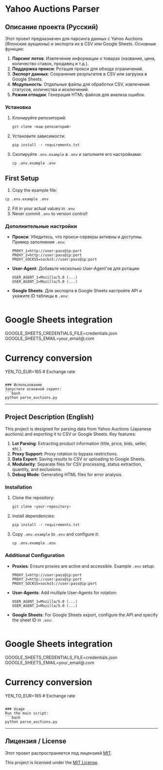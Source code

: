 # Yahoo Auctions Parser

## Описание проекта (Русский)
Этот проект предназначен для парсинга данных с Yahoo Auctions (Японские аукционы) и экспорта их в CSV или Google Sheets. Основные функции:

1. **Парсинг лотов**: Извлечение информации о товарах (название, цена, количество ставок, продавец и т.д.).
2. **Поддержка прокси**: Ротация прокси для обхода ограничений.
3. **Экспорт данных**: Сохранение результатов в CSV или загрузка в Google Sheets.
4. **Модульность**: Отдельные файлы для обработки CSV, извлечения статусов, количества и исключений.
5. **Режим отладки**: Генерация HTML-файлов для анализа ошибок.

### Установка
1. Клонируйте репозиторий:
   ```bash
   git clone <ваш-репозиторий>
   ```
2. Установите зависимости:
   ```bash
   pip install -r requirements.txt
   ```
3. Скопируйте `.env.example` в `.env` и заполните его настройками:
   ```bash
   cp .env.example .env
   ```
## First Setup
1. Copy the example file:
```bash
cp .env.example .env
```
2. Fill in your actual values in `.env`
3. Never commit `.env` to version control!

### Дополнительные настройки
- **Прокси**: Убедитесь, что прокси-серверы активны и доступны. Пример заполнения `.env`:
  ```env
  PROXY_1=http://user:pass@ip:port
  PROXY_2=http://user:pass@ip:port
  PROXY_SOCKS5=socks5://user:pass@ip:port
  ```
- **User-Agent**: Добавьте несколько User-Agent'ов для ротации:
  ```env
  USER_AGENT_1=Mozilla/5.0 (...)
  USER_AGENT_2=Mozilla/5.0 (...)
  ```
- **Google Sheets**: Для экспорта в Google Sheets настройте API и укажите ID таблицы в `.env`:
  ``` env
# Google Sheets integration
GOOGLE_SHEETS_CREDENTIALS_FILE=credentials.json
GOOGLE_SHEETS_EMAIL=your_email@.com

# Currency conversion
YEN_TO_EUR=165  # Exchange rate
  ```

### Использование
Запустите основной скрипт:
```bash
python parse_auctions.py
```

---

## Project Description (English)
This project is designed for parsing data from Yahoo Auctions (Japanese auctions) and exporting it to CSV or Google Sheets. Key features:

1. **Lot Parsing**: Extracting product information (title, price, bids, seller, etc.).
2. **Proxy Support**: Proxy rotation to bypass restrictions.
3. **Data Export**: Saving results to CSV or uploading to Google Sheets.
4. **Modularity**: Separate files for CSV processing, status extraction, quantity, and exclusions.
5. **Debug Mode**: Generating HTML files for error analysis.

### Installation
1. Clone the repository:
   ```bash
   git clone <your-repository>
   ```
2. Install dependencies:
   ```bash
   pip install -r requirements.txt
   ```
3. Copy `.env.example` to `.env` and configure it:
   ```bash
   cp .env.example .env
   ```

### Additional Configuration
- **Proxies**: Ensure proxies are active and accessible. Example `.env` setup:
  ```env
  PROXY_1=http://user:pass@ip:port
  PROXY_2=http://user:pass@ip:port
  PROXY_SOCKS5=socks5://user:pass@ip:port
  ```
- **User-Agents**: Add multiple User-Agents for rotation:
  ```env
  USER_AGENT_1=Mozilla/5.0 (...)
  USER_AGENT_2=Mozilla/5.0 (...)
  ```
- **Google Sheets**: For Google Sheets export, configure the API and specify the sheet ID in `.env`:
  ``` env
# Google Sheets integration
GOOGLE_SHEETS_CREDENTIALS_FILE=credentials.json
GOOGLE_SHEETS_EMAIL=your_email@.com

# Currency conversion
YEN_TO_EUR=165  # Exchange rate
  ```

### Usage
Run the main script:
```bash
python parse_auctions.py
```

---

## Лицензия / License
Этот проект распространяется под лицензией [MIT](https://opensource.org/licenses/MIT).

This project is licensed under the [MIT License](https://opensource.org/licenses/MIT). 